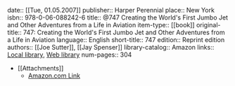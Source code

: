 date:: [[Tue, 01.05.2007]]
publisher:: Harper Perennial
place:: New York
isbn:: 978-0-06-088242-6
title:: @747 Creating the World's First Jumbo Jet and Other Adventures from a Life in Aviation
item-type:: [[book]]
original-title:: 747: Creating the World's First Jumbo Jet and Other Adventures from a Life in Aviation
language:: English
short-title:: 747
edition:: Reprint edition
authors:: [[Joe Sutter]], [[Jay Spenser]]
library-catalog:: Amazon
links:: [Local library](zotero://select/library/items/SAPC6ZJM), [Web library](https://www.zotero.org/users/6520516/items/SAPC6ZJM)
num-pages:: 304

- [[Attachments]]
	- [Amazon.com Link](https://www.amazon.com/747-Creating-Worlds-Adventures-Aviation/dp/0060882425/ref=sr_1_1?crid=3OQAQQZ58OFZX&keywords=joe+sutter&qid=1641621028&s=books&sprefix=joe+sutter%2Cstripbooks-intl-ship%2C222&sr=1-1)